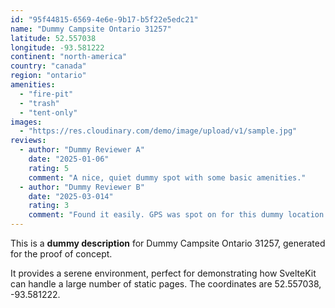 ```yaml
---
id: "95f44815-6569-4e6e-9b17-b5f22e5edc21"
name: "Dummy Campsite Ontario 31257"
latitude: 52.557038
longitude: -93.581222
continent: "north-america"
country: "canada"
region: "ontario"
amenities:
  - "fire-pit"
  - "trash"
  - "tent-only"
images:
  - "https://res.cloudinary.com/demo/image/upload/v1/sample.jpg"
reviews:
  - author: "Dummy Reviewer A"
    date: "2025-01-06"
    rating: 5
    comment: "A nice, quiet dummy spot with some basic amenities."
  - author: "Dummy Reviewer B"
    date: "2025-03-014"
    rating: 3
    comment: "Found it easily. GPS was spot on for this dummy location."
---
```


This is a **dummy description** for Dummy Campsite Ontario 31257, generated for the proof of concept.

It provides a serene environment, perfect for demonstrating how SvelteKit can handle a large number of static pages. The coordinates are 52.557038, -93.581222.
